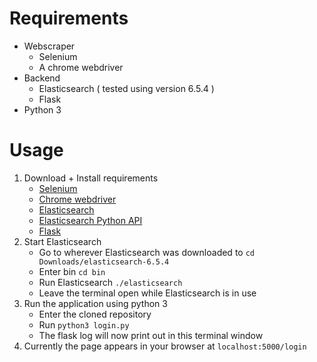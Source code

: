 # Requirements
- Webscraper
	- Selenium
	- A chrome webdriver
- Backend
	- Elasticsearch ( tested using version 6.5.4 )
	- Flask
- Python 3
# Usage
 1. Download + Install requirements
	 - [Selenium](http://seleniummaster.com/sitecontent/index.php/selenium-web-driver-menu/selenium-test-automation-with-python-menu/186-how-to-install-selenium-python-webdriver)
	 - [Chrome webdriver](https://chromedriver.chromium.org/downloads)
	 - [Elasticsearch](https://www.elastic.co/downloads/elasticsearch)
	 - [Elasticsearch Python API](https://pypi.org/project/elasticsearch/)
	 - [Flask](https://pypi.org/project/Flask/)
2. Start Elasticsearch
	- Go to wherever Elasticsearch was downloaded to
	 ```cd  Downloads/elasticsearch-6.5.4```
	- Enter bin
	```cd bin```
	- Run Elasticsearch
		```./elasticsearch```
	- Leave the terminal open while Elasticsearch is in use
3. Run the application using python 3
	- Enter the cloned repository
	- Run ```python3 login.py```
	- The flask log will now print out in this terminal window
4. Currently the page appears in your browser at ```localhost:5000/login```